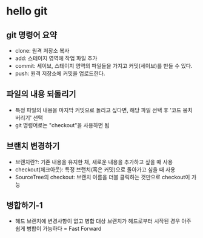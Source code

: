 # hello git

## git 명령어 요약
- clone: 원격 저장소 복사
- add: 스테이지 영역에 작업 파일 추가
- commit: 세이브, 스테이지 영역의 파일들을 가지고 커밋(세이브)를 만들 수 있다.
- push: 원격 저장소에 커밋을 업로드한다.

## 파일의 내용 되돌리기
- 특정 파일의 내용을 마지막 커밋으로 돌리고 싶다면, 해당 파일 선택 후 '코드 뭉치 버리기' 선택
- git 명령어로는 "checkout"을 사용하면 됨

## 브랜치 변경하기
- 브랜치란?: 기존 내용을 유지한 채, 새로운 내용을 추가하고 싶을 때 사용
- checkout(체크아웃): 특정 브랜치(혹은 커밋)으로 돌아가고 싶을 때 사용
- SourceTree의 checkout: 브랜치 이름을 더블 클릭하는 것만으로 checkout이 가능

## 병합하기-1
- 헤드 브랜치에 변경사항이 없고 병합 대상 브랜치가 헤드로부터 시작된 경우 아주 쉽게 병합이 가능하다 = Fast Forward
